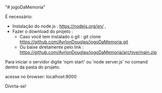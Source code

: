 "# jogoDaMemoria" 

É necessário: 
 - Instalação do node.js : https://nodejs.org/en/ ,
 - Fazer o download do projeto :
    - Caso você tem instalado o git : git clone https://github.com/AyrlonDouglas/jogoDaMemoria.git 
    - Ou baixe diretamente pelo link : https://github.com/AyrlonDouglas/jogoDaMemoria/archive/main.zip

Para iniciar o servidor digite 'npm start' ou 'node server.js' no comand dentro da pasta do projeto.

acesse no browser: localhost:9000

Divirta-se!

